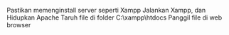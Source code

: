Pastikan memenginstall server seperti Xampp
Jalankan Xampp, dan Hidupkan Apache
Taruh file di folder C:\xampp\htdocs
Panggil file di web browser
